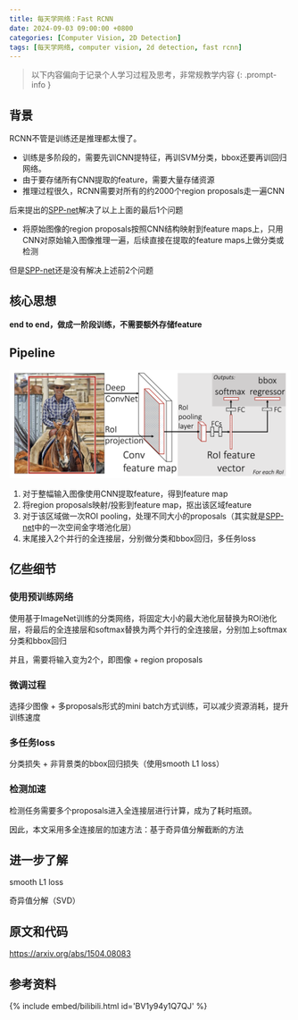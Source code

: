 ```yaml
---
title: 每天学网络：Fast RCNN
date: 2024-09-03 09:00:00 +0800
categories: [Computer Vision, 2D Detection]
tags: [每天学网络, computer vision, 2d detection, fast rcnn]
---
```


> 以下内容偏向于记录个人学习过程及思考，非常规教学内容
{: .prompt-info }

## 背景

RCNN不管是训练还是推理都太慢了。

- 训练是多阶段的，需要先训CNN提特征，再训SVM分类，bbox还要再训回归网络。
- 由于要存储所有CNN提取的feature，需要大量存储资源
- 推理过程很久，RCNN需要对所有的约2000个region proposals走一遍CNN

后来提出的[SPP-net](https://yinghao.info/posts/spp-net)解决了以上上面的最后1个问题

- 将原始图像的region proposals按照CNN结构映射到feature maps上，只用CNN对原始输入图像推理一遍，后续直接在提取的feature maps上做分类或检测

但是[SPP-net](https://yinghao.info/posts/spp-net)还是没有解决上述前2个问题

## 核心思想

**end to end，做成一阶段训练，不需要额外存储feature**

## Pipeline

![fast-rcnn-pipeline](assets/img/fast-rcnn-pipeline.png)

1. 对于整幅输入图像使用CNN提取feature，得到feature map
2. 将region proposals映射/投影到feature map，抠出该区域feature
3. 对于该区域做一次ROI pooling，处理不同大小的proposals（其实就是[SPP-net](https://yinghao.info/posts/spp-net)中的一次空间金字塔池化层）
4. 末尾接入2个并行的全连接层，分别做分类和bbox回归，多任务loss

## 亿些细节

### 使用预训练网络

使用基于ImageNet训练的分类网络，将固定大小的最大池化层替换为ROI池化层，将最后的全连接层和softmax替换为两个并行的全连接层，分别加上softmax分类和bbox回归

并且，需要将输入变为2个，即图像 + region proposals

### 微调过程

选择少图像 + 多proposals形式的mini batch方式训练，可以减少资源消耗，提升训练速度

### 多任务loss

分类损失 + 非背景类的bbox回归损失（使用smooth L1 loss）

### 检测加速

检测任务需要多个proposals进入全连接层进行计算，成为了耗时瓶颈。

因此，本文采用多全连接层的加速方法：基于奇异值分解截断的方法

## 进一步了解

smooth L1 loss

奇异值分解（SVD）

## 原文和代码

<https://arxiv.org/abs/1504.08083>

## 参考资料

{% include embed/bilibili.html id='BV1y94y1Q7QJ' %}